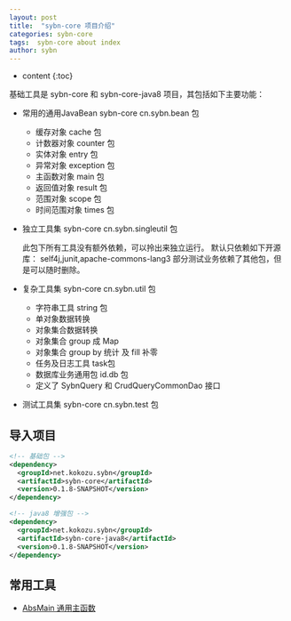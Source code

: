```yaml
---
layout: post
title:  "sybn-core 项目介绍"
categories: sybn-core
tags:  sybn-core about index
author: sybn
---
```


* content
{:toc}


基础工具是 sybn-core 和 sybn-core-java8 项目，其包括如下主要功能：
- 常用的通用JavaBean sybn-core cn.sybn.bean 包
  - 缓存对象 cache 包
  - 计数器对象 counter 包
  - 实体对象 entry 包
  - 异常对象 exception 包
  - 主函数对象 main 包
  - 返回值对象 result 包
  - 范围对象 scope 包
  - 时间范围对象 times 包
- 独立工具集 sybn-core cn.sybn.singleutil 包

  此包下所有工具没有额外依赖，可以拎出来独立运行。
  默认只依赖如下开源库： self4j,junit,apache-commons-lang3
  部分测试业务依赖了其他包，但是可以随时删除。
  
- 复杂工具集 sybn-core cn.sybn.util 包
  - 字符串工具 string 包
  - 单对象数据转换 
  - 对象集合数据转换
  - 对象集合 group 成 Map
  - 对象集合 group by 统计 及 fill 补零
  - 任务及日志工具 task包
  - 数据库业务通用包 id.db 包
  - 定义了 SybnQuery 和 CrudQueryCommonDao 接口
- 测试工具集 sybn-core cn.sybn.test 包

## 导入项目
```xml
<!-- 基础包 -->
<dependency>
  <groupId>net.kokozu.sybn</groupId>
  <artifactId>sybn-core</artifactId>
  <version>0.1.8-SNAPSHOT</version>
</dependency>

<!-- java8 增强包 -->
<dependency>
  <groupId>net.kokozu.sybn</groupId>
  <artifactId>sybn-core-java8</artifactId>
  <version>0.1.8-SNAPSHOT</version>
</dependency>
```

## 常用工具
- [AbsMain 通用主函数](../../../../2018/03/28/absmain/)
